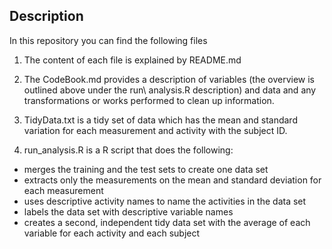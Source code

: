 Description
-------
In this repository you can find the following files

1. The content of each file is explained by README.md 

2. The CodeBook.md provides a description of variables (the overview is outlined above under the run\ analysis.R description) and data and any transformations or works performed to clean up information.

3. TidyData.txt is a tidy set of data which has the mean and standard variation for each measurement and activity with the subject ID.

4.  run\_analysis.R is a R script that does the following:

-   merges the training and the test sets to create one data set
-   extracts only the measurements on the mean and standard deviation for each measurement
-   uses descriptive activity names to name the activities in the data set
-   labels the data set with descriptive variable names
-   creates a second, independent tidy data set with the average of each variable for each activity and each subject
